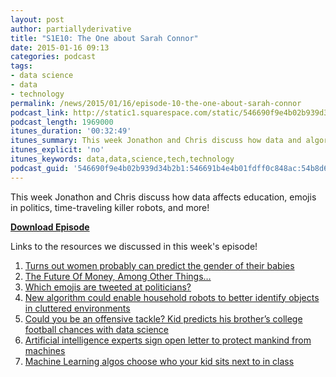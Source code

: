 ```yaml
---
layout: post
author: partiallyderivative
title: "S1E10: The One about Sarah Connor"
date: 2015-01-16 09:13
categories: podcast
tags:
- data science
- data
- technology
permalink: /news/2015/01/16/episode-10-the-one-about-sarah-connor
podcast_link: http://static1.squarespace.com/static/546690f9e4b02b939d34b2b1/546691b4e4b01fdff0c848ac/54b8d726e4b060f2e9789064/1421399923462/Partially_Derivative_Episode_10.mp3
podcast_length: 1969000
itunes_duration: '00:32:49'
itunes_summary: This week Jonathon and Chris discuss how data and algorithms affects the education, emojis, time-traveling killer robots, and more!
itunes_explicit: 'no'
itunes_keywords: data,data,science,tech,technology
podcast_guid: '546690f9e4b02b939d34b2b1:546691b4e4b01fdff0c848ac:54b8d624e4b0876afaafd607'
---
```


This week Jonathon and Chris discuss how data affects education, emojis
in politics, time-traveling killer robots, and more!

[**Download Episode**](http://static1.squarespace.com/static/546690f9e4b02b939d34b2b1/546691b4e4b01fdff0c848ac/54b8d726e4b060f2e9789064/1421399923462/Partially_Derivative_Episode_10.mp3)

Links to the resources we discussed in this week's episode!

1.  [Turns out women probably can predict the gender of their
babies](http://www.statisticsblog.com/2014/12/can-pregnant-women-intuit-the-sex-of-their-children/?utm_content=buffer866a9&utm_medium=social&utm_source=twitter.com&utm_campaign=buffer)
2.  [The Future Of Money, Among Other
Things…](http://www.forbes.com/sites/ciocentral/2015/01/12/the-future-of-money-and-cars/?utm_content=11056104&utm_medium=social&utm_source=twitter)
3.  [Which emojis are tweeted at
politicians?](http://www.theguardian.com/news/datablog/2015/jan/13/what-emojis-do-people-tweet-at-nigel-farage)
4.  [New algorithm could enable household robots to better identify
objects in cluttered
environments](http://phys.org/news/2015-01-algorithm-enable-household-robots-cluttered.html)
5.  [Could you be an offensive tackle? Kid predicts his brother’s
college football chances with data
science](http://nbviewer.ipython.org/github/Syrios12/learningwithdata/blob/master/Top_Offensive_Tackles.ipynb)
6.  [Artificial intelligence experts sign open letter to protect mankind
from
machines](http://www.cnet.com/news/artificial-intelligence-experts-sign-open-letter-to-protect-mankind-from-machines/)
7.  [Machine Learning algos choose who your kid sits next to in
class](http://www.npr.org/blogs/ed/2015/01/12/370966699/meet-the-classroom-of-the-future?utm_campaign=storyshare&utm_source=twitter.com&utm_medium=social)
